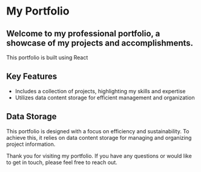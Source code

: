 <!DOCTYPE html>
<html>
<head>
	<h1>My Portfolio</h1>
</head>
<body>
	<h2>Welcome to my professional portfolio, a showcase of my projects and accomplishments.</h2>
	<p>This portfolio is built using React</p>
<h2>Key Features</h2>
<ul>
	<li>Includes a collection of projects, highlighting my skills and expertise</li>
	<li>Utilizes data content storage for efficient management and organization</li>
</ul>

<h2>Data Storage</h2>
<p>This portfolio is designed with a focus on efficiency and sustainability. To achieve this, it relies on data content storage for managing and organizing project information.</p>

<p>Thank you for visiting my portfolio. If you have any questions or would like to get in touch, please feel free to reach out.</p>
</body>
</html>
